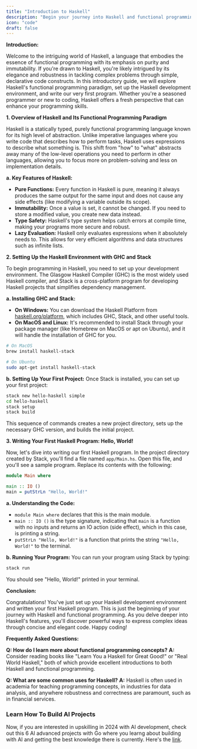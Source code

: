 ```yaml
---
title: "Introduction to Haskell"
description: "Begin your journey into Haskell and functional programming. Learn how to set up the Haskell environment with GHC and Stack and write your first Haskell program."
icon: "code"
draft: false
---
```

**Introduction:**

Welcome to the intriguing world of Haskell, a language that embodies the essence of functional programming with its emphasis on purity and immutability. If you're drawn to Haskell, you're likely intrigued by its elegance and robustness in tackling complex problems through simple, declarative code constructs. In this introductory guide, we will explore Haskell's functional programming paradigm, set up the Haskell development environment, and write our very first program. Whether you're a seasoned programmer or new to coding, Haskell offers a fresh perspective that can enhance your programming skills.

**1. Overview of Haskell and Its Functional Programming Paradigm**

Haskell is a statically typed, purely functional programming language known for its high level of abstraction. Unlike imperative languages where you write code that describes how to perform tasks, Haskell uses expressions to describe what something is. This shift from "how" to "what" abstracts away many of the low-level operations you need to perform in other languages, allowing you to focus more on problem-solving and less on implementation details.

**a. Key Features of Haskell:**
- **Pure Functions:** Every function in Haskell is pure, meaning it always produces the same output for the same input and does not cause any side effects (like modifying a variable outside its scope).
- **Immutability:** Once a value is set, it cannot be changed. If you need to store a modified value, you create new data instead.
- **Type Safety:** Haskell's type system helps catch errors at compile time, making your programs more secure and robust.
- **Lazy Evaluation:** Haskell only evaluates expressions when it absolutely needs to. This allows for very efficient algorithms and data structures such as infinite lists.

**2. Setting Up the Haskell Environment with GHC and Stack**

To begin programming in Haskell, you need to set up your development environment. The Glasgow Haskell Compiler (GHC) is the most widely used Haskell compiler, and Stack is a cross-platform program for developing Haskell projects that simplifies dependency management.

**a. Installing GHC and Stack:**
- **On Windows:** You can download the Haskell Platform from [haskell.org/platform](https://www.haskell.org/platform/), which includes GHC, Stack, and other useful tools.
- **On MacOS and Linux:** It's recommended to install Stack through your package manager (like Homebrew on MacOS or apt on Ubuntu), and it will handle the installation of GHC for you.

```bash
# On MacOS
brew install haskell-stack

# On Ubuntu
sudo apt-get install haskell-stack
```

**b. Setting Up Your First Project:**
Once Stack is installed, you can set up your first project:

```bash
stack new hello-haskell simple
cd hello-haskell
stack setup
stack build
```

This sequence of commands creates a new project directory, sets up the necessary GHC version, and builds the initial project.

**3. Writing Your First Haskell Program: Hello, World!**

Now, let's dive into writing our first Haskell program. In the project directory created by Stack, you'll find a file named `app/Main.hs`. Open this file, and you'll see a sample program. Replace its contents with the following:

```haskell
module Main where

main :: IO ()
main = putStrLn "Hello, World!"
```

**a. Understanding the Code:**
- `module Main where` declares that this is the main module.
- `main :: IO ()` is the type signature, indicating that `main` is a function with no inputs and returns an IO action (side effect), which in this case, is printing a string.
- `putStrLn "Hello, World!"` is a function that prints the string `"Hello, World!"` to the terminal.

**b. Running Your Program:**
You can run your program using Stack by typing:

```bash
stack run
```

You should see "Hello, World!" printed in your terminal.

**Conclusion:**

Congratulations! You've just set up your Haskell development environment and written your first Haskell program. This is just the beginning of your journey with Haskell and functional programming. As you delve deeper into Haskell's features, you'll discover powerful ways to express complex ideas through concise and elegant code. Happy coding!

**Frequently Asked Questions:**

**Q: How do I learn more about functional programming concepts?**
**A:** Consider reading books like "Learn You a Haskell for Great Good!" or "Real World Haskell," both of which provide excellent introductions to both Haskell and functional programming.

**Q: What are some common uses for Haskell?**
**A:** Haskell is often used in academia for teaching programming concepts, in industries for data analysis, and anywhere robustness and correctness are paramount, such as in financial services.

### Learn How To Build AI Projects

Now, if you are interested in upskilling in 2024 with AI development, check out this 6 AI advanced projects with Go where you learng about building with AI and getting the best knowledge there is currently. Here's the [link](https://akhilsharmatech.gumroad.com/l/zgxqq).
